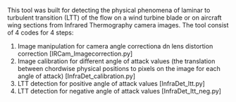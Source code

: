 This tool was built for detecting the physical phenomena of laminar to turbulent transition (LTT) of the flow on a wind turbine blade or on aircraft wing sections from Infrared Thermography camera images. The tool consist of 4 codes for 4 steps:
1. Image manipulation for camera angle correctiona dn lens distortion correction [IRCam_Imagecorrection.py]
2. Image calibration for different angle of attack values (the translation between chordwise physical positions to pixels on the image for each angle of attack)  [InfraDet_calibration.py]
3. LTT detection for positive angle of attack values [InfraDet_ltt.py]
4. LTT detection for negative angle of attack values [InfraDet_ltt_neg.py]

